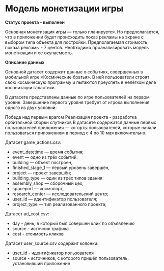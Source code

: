 # Модель монетизации игры

**Статус проекта - выполнен**

Основная монетизация игры — только планируется. Но предполагается, что в приложении будет происходить показ рекламы на экране с выбором типа объекта для постройки. Предполагаемая стоимость показа рекламы - 7 центов. Необходимо проанализировать модель монетизации и ее окупаемость.

**Описание данных**

Основной датасет содержит данные о событиях, совершенных в мобильной игре «Космические братья». В ней пользователи строят свою космическую программу и пытаются преуспеть в нелёгком деле колонизации галактики.

В датасете представлены данные по игре пользователей на первом уровне. Завершение первого уровня требует от игрока выполнения одного из двух условий:

Победа над первым врагом
Реализация проекта - разработка орбитальной сборки спутников
В датасете содержатся данные первых пользователей приложения — когорты пользователей, которые начали пользоваться приложением в период с 4 по 10 мая включительно.

Датасет game_actions.csv:
- event_datetime — время события;
- event — одно из трёх событий:
- building — объект построен,
- finished_stage_1 — первый уровень завершён,
- project — проект завершён;
- building_type — один из трёх типов здания:
- assembly_shop — сборочный цех,
- spaceport — космопорт,
- research_center — исследовательский центр;
- user_id — идентификатор пользователя;
- project_type — тип реализованного проекта;

Датасет ad_cost.csv:
- day - день, в который был совершен клик по объявлению
- source - источник трафика
- cost - стоимость кликов

Датасет user_source.csv содержит колонки:
- user_id - идентификатор пользователя
- source - источников, с которого пришёл пользователь, установивший приложение
